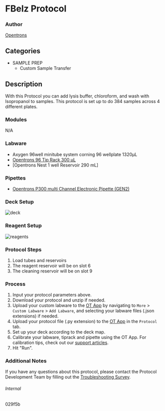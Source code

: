 # FBelz Protocol


### Author
[Opentrons](https://opentrons.com/)




## Categories
* SAMPLE PREP
	* Custom Sample Transfer


## Description
With this Protocol you can add lysis buffer, chloroform, and wash with Isopropanol to samples. This protocol is set up to do 384 samples across 4 different plates.  


### Modules
N/A


### Labware
* Axygen 96well minitube system corning 96 wellplate 1320µL
* [Opentrons 96 Tip Rack 300 µL](https://shop.opentrons.com/collections/opentrons-tips/products/opentrons-300ul-tips)
* [Opentrons Nest 1 well Reservoir 290 mL]


### Pipettes
* [Opentrons P300 multi Channel Electronic Pipette (GEN2)](https://shop.opentrons.com/8-channel-electronic-pipette/)


### Deck Setup
![deck](https://opentrons-protocol-library-website.s3.amazonaws.com/custom-README-images/029f5b/Layout.jpg)


### Reagent Setup
![reagents](https://opentrons-protocol-library-website.s3.amazonaws.com/custom-README-images/029f5b/Liquids.jpg)


### Protocol Steps
1. Load tubes and reservoirs
2. The reagent reservoir will be on slot 6
3. The cleaning reservoir will be on slot 9


### Process
1. Input your protocol parameters above.
2. Download your protocol and unzip if needed.
3. Upload your custom labware to the [OT App](https://opentrons.com/ot-app) by navigating to `More` > `Custom Labware` > `Add Labware`, and selecting your labware files (.json extensions) if needed.
4. Upload your protocol file (.py extension) to the [OT App](https://opentrons.com/ot-app) in the `Protocol` tab.
5. Set up your deck according to the deck map.
6. Calibrate your labware, tiprack and pipette using the OT App. For calibration tips, check out our [support articles](https://support.opentrons.com/en/collections/1559720-guide-for-getting-started-with-the-ot-2).
7. Hit "Run".


### Additional Notes
If you have any questions about this protocol, please contact the Protocol Development Team by filling out the [Troubleshooting Survey](https://protocol-troubleshooting.paperform.co/).


###### Internal
029f5b
